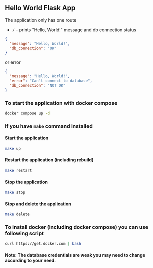 ## Hello World Flask App

The application only has one route

- `/` - prints "Hello, World!" message and db connection status
```json
{
  "message": "Hello, World!", 
  "db_connection": "OK"
}
```

or error

```json
{
  "message": "Hello, World!",
  "error": "Can't connect to database",
  "db_connection": "NOT OK"
}
```

### To start the application with docker compose
```bash
docker compose up -d
```

### If you have `make` command installed
#### Start the application
```bash
make up   
```
#### Restart the application (including rebuild)
```bash
make restart  
```

#### Stop the application
```bash
make stop   
```

#### Stop and delete the application
```bash
make delete   
```

### To install docker (including docker compose) you can use following script
```bash
curl https://get.docker.com | bash
```

#### Note: The database credentials are weak you may need to change according to your need.
